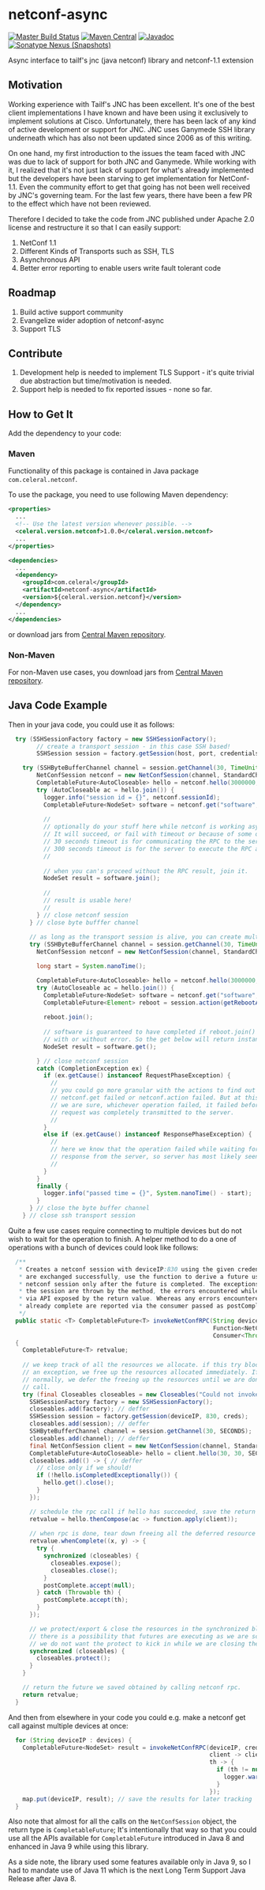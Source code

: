# netconf-async
[![Master Build Status](https://travis-ci.org/Celeral/netconf-async.svg?branch=master)](https://travis-ci.org/Celeral/netconf-async/branches)
[![Maven Central](https://maven-badges.herokuapp.com/maven-central/com.celeral/netconf-async/badge.svg)](http://search.maven.org/#search%7Cga%7C1%7Cg%3A%22com.celeral%22%20AND%20a%3A%22netconf-async%22)
[![Javadoc](https://javadoc.io/badge/com.celeral/netconf-async.svg)](https://www.javadoc.io/doc/com.celeral/netconf-async)
[![Sonatype Nexus (Snapshots)](https://img.shields.io/nexus/s/https/oss.sonatype.org/com.celeral/netconf-async.svg)](https://oss.sonatype.org/#nexus-search;gav~com.celeral~netconf-async~~~)

Async interface to tailf's jnc (java netconf) library and netconf-1.1 extension

## Motivation
Working experience with Tailf's JNC has been excellent. It's one of the best client implementations I have known and have been using it exclusively to implement solutions at Cisco. Unfortunately, there has been lack of any kind of active development or support for JNC. JNC uses Ganymede SSH library underneath which has also not been updated since 2006 as of this writing.

On one hand, my first introduction to the issues the team faced with JNC was due to lack of support for both JNC and Ganymede. While working with it, I realized that it's not just lack of support for what's already implemented but the developers have been starving to get implementation for NetConf-1.1. Even the community effort to get that going has not been well received by JNC's governing team. For the last few years, there have been a few PR to the effect which have not been reviewed.

Therefore I decided to take the code from JNC published under Apache 2.0 license and restructure it so that I can easily support:
1. NetConf 1.1
1. Different Kinds of Transports such as SSH, TLS
1. Asynchronous API
1. Better error reporting to enable users write fault tolerant code

## Roadmap
1. Build active support community 
1. Evangelize wider adoption of netconf-async
1. Support TLS

## Contribute
1. Development help is needed to implement TLS Support - it's quite trivial due  abstraction but time/motivation is needed.
1. Support help is needed to fix reported issues - none so far.

## How to Get It
Add the dependency to your code:

### Maven

Functionality of this package is contained in
Java package `com.celeral.netconf`.

To use the package, you need to use following Maven dependency:

```xml
<properties>
  ...
  <!-- Use the latest version whenever possible. -->
  <celeral.version.netconf>1.0.0</celeral.version.netconf>
  ...
</properties>

<dependencies>
  ...
  <dependency>
    <groupId>com.celeral</groupId>
    <artifactId>netconf-async</artifactId>
    <version>${celeral.version.netconf}</version>
  </dependency>
  ...
</dependencies>
```

or download jars from [Central Maven repository](https://repo1.maven.org/maven2/com/celeral/netconf-async/).

### Non-Maven

For non-Maven use cases, you download jars from [Central Maven repository](https://repo1.maven.org/maven2/com/celeral/netconf-async/).

## Java Code Example

Then in your java code, you could use it as follows:

```java
  try (SSHSessionFactory factory = new SSHSessionFactory();
        // create a transport session - in this case SSH based!
        SSHSession session = factory.getSession(host, port, credentials)) {        

    try (SSHByteBufferChannel channel = session.getChannel(30, TimeUnit.SECONDS)) {
        NetConfSession netconf = new NetConfSession(channel, StandardCharsets.UTF_8);
        CompletableFuture<AutoCloseable> hello = netconf.hello(3000000, 3000000, TimeUnit.MICROSECONDS);
        try (AutoCloseable ac = hello.join()) {
          logger.info("session id = {}", netconf.sessionId);
          CompletableFuture<NodeSet> software = netconf.get("software", 30, 300, TimeUnit.SECONDS);
          
          // 
          // optionally do your stuff here while netconf is working asynchronously.
          // It will succeed, or fail with timeout or because of some other error.
          // 30 seconds timeout is for communicating the RPC to the server.
          // 300 seconds timeout is for the server to execute the RPC and respond back.
          //
          
          // when you can's proceed without the RPC result, join it.
          NodeSet result = software.join();
          
          //
          // result is usable here!
          //
        } // close netconf session
      } // close byte bufffer channel
      
      // as long as the transport session is alive, you can create multiple netconf sessions from it.
      try (SSHByteBufferChannel channel = session.getChannel(30, TimeUnit.SECONDS)) {
        NetConfSession netconf = new NetConfSession(channel, StandardCharsets.UTF_8);

        long start = System.nanoTime();

        CompletableFuture<AutoCloseable> hello = netconf.hello(3000000, 3000000, TimeUnit.MICROSECONDS);
        try (AutoCloseable ac = hello.join()) {
          CompletableFuture<NodeSet> software = netconf.get("software", 30, 30, TimeUnit.SECONDS);
          CompletableFuture<Element> reboot = session.action(getRebootAction(), 1, 30, TimeUnit.MINUTES);
          
          reboot.join();
                    
          // software is guaranteed to have completed if reboot.join() returns below as per the protocol,
          // with or without error. So the get below will return instantaneously.
          NodeSet result = software.get();

        } // close netconf session
        catch (CompletionException ex) {
          if (ex.getCause() instanceof RequestPhaseException) {
            //
            // you could go more granular with the actions to find out whether
            // netconf.get failed or netconf.action failed. But at this point
            // we are sure, whichever operation failed, it failed before the
            // request was completely transmitted to the server.
            //
          }
          else if (ex.getCause() instanceof ResponsePhaseException) {
            // 
            // here we know that the operation failed while waiting for the
            // response from the server, so server has most likely seen our request.
            //
          }          
        }
        finally {
          logger.info("passed time = {}", System.nanoTime() - start);
        }
      } // close the byte buffer channel
    } // close ssh transport session
```

Quite a few use cases require connecting to multiple devices but do not wish to wait for the operation to finish. A helper method to do a one of operations with a bunch of devices could look like follows:
```java
  /**
   * Creates a netconf session with deviceIP:830 using the given credentials and once the capabilties
   * are exchanged successfully, use the function to derive a future using the session. Teardown the
   * netconf session only after the future is completed. The exceptions encountered while setting up
   * the session are thrown by the method, the errors encountered while using the session are reported
   * via API exposed by the return value. Whereas any errors encountered after the returned future is
   * already complete are reported via the consumer passed as postComplete argument.
   */   
  public static <T> CompletableFuture<T> invokeNetConfRPC(String deviceIP, Credentials creds,
                                                          Function<NetConfSession, CompletableFuture<T>> function
                                                          Consumer<Throwable> postComplete) throws IOException, JNCException
  {
    CompletableFuture<T> retvalue;
    
    // we keep track of all the resources we allocate. if this try block ever throws
    // an exception, we free up the resources allocated immediately. If it completes
    // normally, we defer the freeing up the resources until we are done with the RPC
    // call.
    try (final Closeables closeables = new Closeables("Could not invoke rpc {} to device {}", function, deviceIP)) {
      SSHSessionFactory factory = new SSHSessionFactory();
      closeables.add(factory); // deffer
      SSHSession session = factory.getSession(deviceIP, 830, creds);
      closeables.add(session); // deffer
      SSHByteBufferChannel channel = session.getChannel(30, SECONDS);
      closeables.add(channel); // deffer
      final NetConfSession client = new NetConfSession(channel, StandardCharsets.UTF_8);
      CompletableFuture<AutoCloseable> hello = client.hello(30, 30, SECONDS);
      closeables.add(() -> { // deffer
        // close only if we should!
        if (!hello.isCompletedExceptionally()) {
          hello.get().close();
        }
      });

      // schedule the rpc call if hello has succeeded, save the return value
      retvalue = hello.thenCompose(ac -> function.apply(client));
      
      // when rpc is done, tear down freeing all the deferred resource along the way
      retvalue.whenComplete((x, y) -> {
        try {
          synchronized (closeables) {
            closeables.expose();
            closeables.close();
          }
          postComplete.accept(null);
        } catch (Throwable th) {
          postComplete.accept(th);
        }
      });

      // we protect/export & close the resources in the synchronized block because
      // there is a possibility that futures are executing as we are scheduling them
      // we do not want the protect to kick in while we are closing the closeables.
      synchronized (closeables) {
        closeables.protect();
      }
    }

    // return the future we saved obtained by calling netconf rpc.
    return retvalue;
  }
```

And then from elsewhere in your code you could e.g. make a netconf get call against multiple devices at once:
```java
  for (String deviceIP : devices) {
    CompletableFuture<NodeSet> result = invokeNetConfRPC(deviceIP, creds, 
                                                         client -> client.get("version", 30, 90, SECONDS),
                                                         th -> {
                                                           if (th != null) {
                                                             logger.warn("ignoring postresult for {}", deviceIP, th);
                                                           }
                                                         });
    map.put(deviceIP, result); // save the results for later tracking
  }
```

Also note that almost for all the calls on the `NetConfSession` object, the return type is `CompletableFuture`; It's intentionally that way so that you could use all the APIs available for `CompletableFuture` introduced in Java 8 and enhanced in Java 9 while using this library.

As a side note, the library used some features available only in Java 9, so I had to mandate use of Java 11 which is the next Long Term Support Java Release after Java 8.
